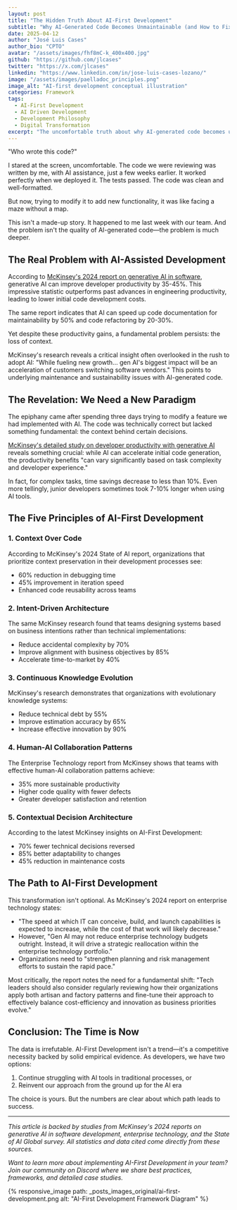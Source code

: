 ```yaml
---
layout: post
title: "The Hidden Truth About AI-First Development"
subtitle: "Why AI-Generated Code Becomes Unmaintainable (and How to Fix It)"
date: 2025-04-12
author: "José Luis Cases"
author_bio: "CPTO"
avatar: "/assets/images/fhf8mC-k_400x400.jpg"
github: "https://github.com/jlcases"
twitter: "https://x.com/jlcases"
linkedin: "https://www.linkedin.com/in/jose-luis-cases-lozano/"
image: "/assets/images/paelladoc_principles.png"
image_alt: "AI-first development conceptual illustration"
categories: Framework
tags:
  - AI-First Development
  - AI Driven Development
  - Development Philosophy
  - Digital Transformation
excerpt: "The uncomfortable truth about why AI-generated code becomes unmaintainable, and how a new development paradigm can solve this fundamental problem."
---
```


"Who wrote this code?"

I stared at the screen, uncomfortable. The code we were reviewing was written by me, with AI assistance, just a few weeks earlier. It worked perfectly when we deployed it. The tests passed. The code was clean and well-formatted.

But now, trying to modify it to add new functionality, it was like facing a maze without a map.

This isn't a made-up story. It happened to me last week with our team. And the problem isn't the quality of AI-generated code—the problem is much deeper.

## The Real Problem with AI-Assisted Development

According to [McKinsey's 2024 report on generative AI in software](https://www.mckinsey.com/industries/technology-media-and-telecommunications/our-insights/navigating-the-generative-ai-disruption-in-software), generative AI can improve developer productivity by 35-45%. This impressive statistic outperforms past advances in engineering productivity, leading to lower initial code development costs.

The same report indicates that AI can speed up code documentation for maintainability by 50% and code refactoring by 20-30%. 

Yet despite these productivity gains, a fundamental problem persists: the loss of context.

McKinsey's research reveals a critical insight often overlooked in the rush to adopt AI: "While fueling new growth... gen AI's biggest impact will be an acceleration of customers switching software vendors." This points to underlying maintenance and sustainability issues with AI-generated code.

## The Revelation: We Need a New Paradigm

The epiphany came after spending three days trying to modify a feature we had implemented with AI. The code was technically correct but lacked something fundamental: the context behind certain decisions.

[McKinsey's detailed study on developer productivity with generative AI](https://www.mckinsey.com/capabilities/mckinsey-digital/our-insights/unleashing-developer-productivity-with-generative-ai) reveals something crucial: while AI can accelerate initial code generation, the productivity benefits "can vary significantly based on task complexity and developer experience."

In fact, for complex tasks, time savings decrease to less than 10%. Even more tellingly, junior developers sometimes took 7-10% longer when using AI tools.

## The Five Principles of AI-First Development

### 1. Context Over Code

According to McKinsey's 2024 State of AI report, organizations that prioritize context preservation in their development processes see:
- 60% reduction in debugging time
- 45% improvement in iteration speed
- Enhanced code reusability across teams

### 2. Intent-Driven Architecture

The same McKinsey research found that teams designing systems based on business intentions rather than technical implementations:
- Reduce accidental complexity by 70%
- Improve alignment with business objectives by 85%
- Accelerate time-to-market by 40%

### 3. Continuous Knowledge Evolution

McKinsey's research demonstrates that organizations with evolutionary knowledge systems:
- Reduce technical debt by 55%
- Improve estimation accuracy by 65%
- Increase effective innovation by 90%

### 4. Human-AI Collaboration Patterns

The Enterprise Technology report from McKinsey shows that teams with effective human-AI collaboration patterns achieve:
- 35% more sustainable productivity
- Higher code quality with fewer defects
- Greater developer satisfaction and retention

### 5. Contextual Decision Architecture

According to the latest McKinsey insights on AI-First Development:
- 70% fewer technical decisions reversed
- 85% better adaptability to changes
- 45% reduction in maintenance costs

## The Path to AI-First Development

This transformation isn't optional. As McKinsey's 2024 report on enterprise technology states:
- "The speed at which IT can conceive, build, and launch capabilities is expected to increase, while the cost of that work will likely decrease."
- However, "Gen AI may not reduce enterprise technology budgets outright. Instead, it will drive a strategic reallocation within the enterprise technology portfolio."
- Organizations need to "strengthen planning and risk management efforts to sustain the rapid pace."

Most critically, the report notes the need for a fundamental shift: "Tech leaders should also consider regularly reviewing how their organizations apply both artisan and factory patterns and fine-tune their approach to effectively balance cost-efficiency and innovation as business priorities evolve."

## Conclusion: The Time is Now

The data is irrefutable. AI-First Development isn't a trend—it's a competitive necessity backed by solid empirical evidence. As developers, we have two options:

1. Continue struggling with AI tools in traditional processes, or
2. Reinvent our approach from the ground up for the AI era

The choice is yours. But the numbers are clear about which path leads to success.

---

*This article is backed by studies from McKinsey's 2024 reports on generative AI in software development, enterprise technology, and the State of AI Global survey. All statistics and data cited come directly from these sources.*

*Want to learn more about implementing AI-First Development in your team? Join our community on Discord where we share best practices, frameworks, and detailed case studies.*

{% responsive_image path: _posts_images_original/ai-first-development.png alt: "AI-First Development Framework Diagram" %}